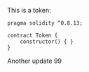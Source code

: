 This is a token: 

```
pragma solidity ^0.8.13;

contract Token {
    constructor() { }
}

```

Another update 99